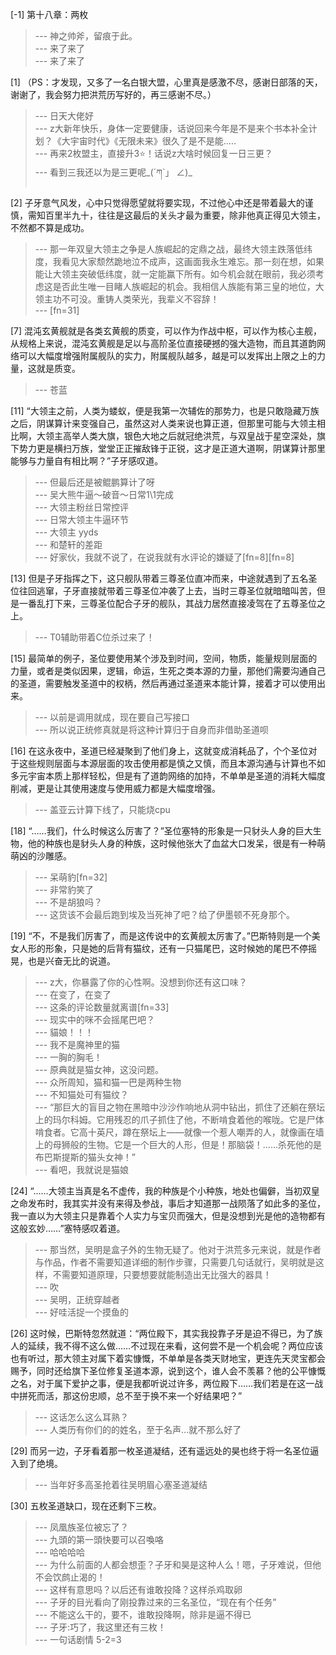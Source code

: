 
[-1] 第十八章：两枚
>--- 神之帅斧，留痕于此。<br>
>--- 来了来了<br>
>--- 来了来了<br>

[1] （PS：才发现，又多了一名白银大盟，心里真是感激不尽，感谢日部落的天，谢谢了，我会努力把洪荒历写好的，再三感谢不尽。）
>--- 日天大佬好<br>
>--- z大新年快乐，身体一定要健康，话说回来今年是不是来个书本补全计划？《大宇宙时代》《无限未来》很久了是不是能.....<br>
>--- 再来2枚盟主，直接升3⭐！话说z大啥时候回复一日三更？<br>
>--- 看到三我还以为是三更呢_(´ཀ`」 ∠)_<br>

[2] 子牙意气风发，心中只觉得愿望就将要实现，不过他心中还是带着最大的谨慎，需知百里半九十，往往是这最后的关头才最为重要，除非他真正得见大领主，不然都不算是成功。
>--- 那一年双皇大领主之争是人族崛起的定鼎之战，最终大领主跌落低纬度，我看见大家颓然跪地泣不成声，这画面我永生难忘。那一刻在想，如果能让大领主突破低纬度，就一定能赢下所有。如今机会就在眼前，我必须考虑这是否此生唯一目睹人族崛起的机会。我相信人族能有第三皇的地位，大领主功不可没。重铸人类荣光，我辈义不容辞！<br>
>--- [fn=31]<br>

[7] 混沌玄黄舰就是各类玄黄舰的质变，可以作为作战中枢，可以作为核心主舰，从规格上来说，混沌玄黄舰是足以与高阶圣位直接硬撼的强大造物，而且其道韵网络可以大幅度增强附属舰队的实力，附属舰队越多，越是可以发挥出上限之上的力量，这就是质变。
>--- 苍蓝<br>

[11] “大领主之前，人类为蝼蚁，便是我第一次辅佐的那势力，也是只敢隐藏万族之后，阴谋算计来变强自己，虽然这对人类来说也算正道，但那里可能与大领主相比啊，大领主高举人类大旗，银色大地之后就冠绝洪荒，与双皇战于星空深处，旗下势力更是横扫万族，堂堂正正摧敌锋于正锐，这才是正道大道啊，阴谋算计那里能够与力量自有相比啊？”子牙感叹道。
>--- 但最后还是被鲲鹏算计了呀<br>
>--- 吴大熊牛逼～破音～日常1\1完成<br>
>--- 大领主粉丝日常控评<br>
>--- 日常大领主牛逼环节<br>
>--- 大领主 yyds<br>
>--- 和楚轩的差距<br>
>--- 好家伙，我就不说了，在说我就有水评论的嫌疑了[fn=8][fn=8]<br>

[13] 但是子牙指挥之下，这只舰队带着三尊圣位直冲而来，中途就遇到了五名圣位往回逃窜，子牙直接就带着三尊圣位冲袭了上去，当时三尊圣位就暗暗叫苦，但是一番乱打下来，三尊圣位配合子牙的舰队，其战力居然直接凌驾在了五尊圣位之上。
>--- T0辅助带着C位杀过来了！<br>

[15] 最简单的例子，圣位要使用某个涉及到时间，空间，物质，能量规则层面的力量，或者是类似因果，逻辑，命运，生死之类本源的力量，那他们需要沟通自己的圣道，需要触发圣道中的权柄，然后再通过圣道来本能计算，接着才可以使用出来。
>--- 以前是调用就成，现在要自己写接口<br>
>--- 所以说正统修真就是将这种计算归于自身而非借助圣道呗<br>

[16] 在这永夜中，圣道已经凝聚到了他们身上，这就变成消耗品了，个个圣位对于这些规则层面与本源层面的攻击使用都是慎之又慎，而且本源沟通与计算也不如多元宇宙本质上那样轻松，但是有了道韵网络的加持，不单单是圣道的消耗大幅度削减，更是让其使用速度与使用威力都是大幅度增强。
>--- 盖亚云计算下线了，只能烧cpu<br>

[18] “……我们，什么时候这么厉害了？”圣位塞特的形象是一只豺头人身的巨大生物，他的种族也是豺头人身的种族，这时候他张大了血盆大口发呆，很是有一种萌萌凶的沙雕感。
>--- 呆萌豹[fn=32]<br>
>--- 非常豹笑了<br>
>--- 不是胡狼吗？<br>
>--- 这货该不会最后跑到埃及当死神了吧？给了伊墨顿不死身那个。<br>

[19] “不，不是我们厉害了，而是这传说中的玄黄舰太厉害了。”巴斯特则是一个美女人形的形象，只是她的后背有猫纹，还有一只猫尾巴，这时候她的尾巴不停摇晃，也是兴奋无比的说道。
>--- z大，你暴露了你的心性啊。没想到你还有这口味？<br>
>--- 在变了，在变了<br>
>--- 这条的评论数量就离谱[fn=33]<br>
>--- 现实中的咪不会摇尾巴吧？<br>
>--- 貓娘！！！<br>
>--- 我不是魔神里的猫<br>
>--- 一胸的胸毛！<br>
>--- 原典就是猫女神，这没问题。<br>
>--- 众所周知，猫和猫一巴是两种生物<br>
>--- 不知猫处可有猫纹？<br>
>--- “那巨大的盲目之物在黑暗中沙沙作响地从洞中钻出，抓住了还躺在祭坛上的玛尔科姆。它用残忍的爪子抓住了他，不断啃食着他的喉咙。它是尸体啃食者。它高十英尺，蹲在祭坛上——就像一个惹人嘲弄的人，就像画在墙上的母狮般的生物。它是一个巨大的人形，但是！那脑袋！......杀死他的是布巴斯提斯的猫头女神！”<br>
>--- 看吧，我就说是猫娘<br>

[24] “……大领主当真是名不虚传，我的种族是个小种族，地处也偏僻，当初双皇之命发布时，我其实并没有来得及参战，事后才知道那一战陨落了如此多的圣位，我一直以为大领主只是靠着个人实力与宝贝而强大，但是没想到光是他的造物都有这般玄妙……”塞特感叹着道。
>--- 那当然，吴明是盒子外的生物无疑了。他对于洪荒多元来说，就是作者与作品，作者不需要知道详细的制作步骤，只需要几句话就行，吴明就是这样，不需要知道原理，只要想要就能制造出无比强大的器具！<br>
>--- 吹<br>
>--- 吴明，正统穿越者<br>
>--- 好哇活捉一个摸鱼的<br>

[26] 这时候，巴斯特忽然就道：“两位殿下，其实我投靠子牙是迫不得已，为了族人的延续，我不得不这么做……不过现在来看，这何尝不是一个机会呢？两位应该也有听过，那大领主对属下着实慷慨，不单单是各类天财地宝，更连先天灵宝都会赐予，同时还给旗下圣位修复圣道本源，说到这个，谁人会不羡慕？他的公平慷慨之名，对于属下爱护之事，便是我都听说过许多，两位殿下……我们若是在这一战中拼死而活，那这份忠顺，总不至于换不来一个好结果吧？”
>--- 这话怎么这么耳熟？<br>
>--- 人类历有你们的的姓名，至于名声…就不那么好了<br>

[29] 而另一边，子牙看着那一枚圣道凝结，还有遥远处的昊也终于将一名圣位逼入到了绝境。
>--- 当年好多高圣抢着往吴明眉心塞圣道凝结<br>

[30] 五枚圣道缺口，现在还剩下三枚。
>--- 凤凰族圣位被忘了？<br>
>--- 九頭的第一頭快要可以召喚咯<br>
>--- 哈哈哈哈<br>
>--- 为什么前面的人都会想歪？子牙和昊是这种人么！嗯，子牙难说，但他不会饮鹧止渴的！<br>
>--- 这样有意思吗？以后还有谁敢投降？这样杀鸡取卵<br>
>--- 子牙的目光看向了刚投靠过来的三名圣位，“现在有个任务”<br>
>--- 不能这么干的，要不，谁敢投降啊，除非是逼不得已<br>
>--- 子牙:巧了，我这里还有三枚！<br>
>--- 一句话剧情 5-2=3<br>
